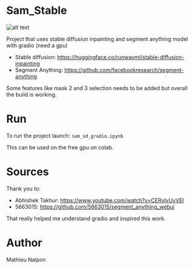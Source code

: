 # Sam_Stable
![alt text](![image](https://github.com/MathieuNlp/Sam_Stable/assets/78492189/ad702fdb-b261-4876-90fc-33ea907ed508))

Project that uses stable diffusion inpainting and segment anything model with gradio (need a gpu)
- Stable diffusion: https://huggingface.co/runwayml/stable-diffusion-inpainting
- Segment Anything: https://github.com/facebookresearch/segment-anything

Some features like mask 2 and 3 selection needs to be added but overall the build is working.

# Run
To run the project launch:
`
   sam_sd_gradio.ipynb
`

This can be used on the free gpu on colab.

# Sources
Thank you to:
- Abhishek Takhur: https://www.youtube.com/watch?v=CERvlvUvVEI
- 5663015: https://github.com/5663015/segment_anything_webui

That really helped me understand gradio and inspired this work.

# Author
Mathieu Nalpon

